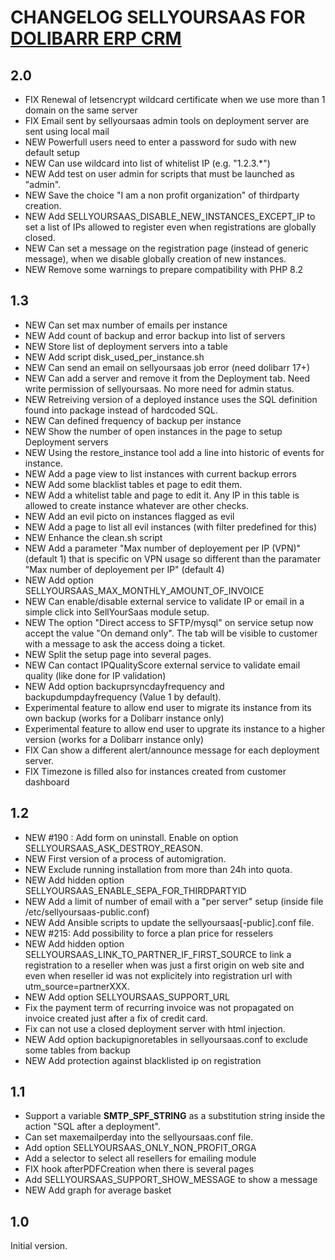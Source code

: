 # CHANGELOG SELLYOURSAAS FOR <a href="https://www.dolibarr.org">DOLIBARR ERP CRM</a>


## 2.0

* FIX Renewal of letsencrypt wildcard certificate when we use more than 1 domain on the same server
* FIX Email sent by sellyoursaas admin tools on deployment server are sent using local mail 
* NEW Powerfull users need to enter a password for sudo with new default setup
* NEW Can use wildcard into list of whitelist IP (e.g. "1.2.3.*")
* NEW Add test on user admin for scripts that must be launched as "admin".
* NEW Save the choice "I am a non profit organization" of thirdparty creation.
* NEW Add SELLYOURSAAS_DISABLE_NEW_INSTANCES_EXCEPT_IP to set a list of IPs allowed to register even when registrations are globally closed.
* NEW Can set a message on the registration page (instead of generic message), when we disable globally creation of new instances.
* NEW Remove some warnings to prepare compatibility with PHP 8.2


## 1.3

 * NEW Can set max number of emails per instance
 * NEW Add count of backup and error backup into list of servers
 * NEW Store list of deployment servers into a table
 * NEW Add script disk_used_per_instance.sh
 * NEW Can send an email on sellyoursaas job error (need dolibarr 17+) 
 * NEW Can add a server and remove it from the Deployment tab. Need write permission of sellyoursaas. No more need for admin status.  
 * NEW Retreiving version of a deployed instance uses the SQL definition found into package instead of hardcoded SQL.
 * NEW Can defined frequency of backup per instance
 * NEW Show the number of open instances in the page to setup Deployment servers  
 * NEW Using the restore_instance tool add a line into historic of events for instance.
 * NEW Add a page view to list instances with current backup errors
 * NEW Add some blacklist tables et page to edit them.
 * NEW Add a whitelist table and page to edit it. Any IP in this table is allowed to create instance whatever are other checks.
 * NEW Add an evil picto on instances flagged as evil
 * NEW Add a page to list all evil instances (with filter predefined for this)
 * NEW Enhance the clean.sh script
 * NEW Add a parameter "Max number of deployement per IP (VPN)" (default 1) that is specific on VPN usage so different
       than the paramater "Max number of deployement per IP" (default 4)
 * NEW Add option SELLYOURSAAS_MAX_MONTHLY_AMOUNT_OF_INVOICE
 * NEW Can enable/disable external service to validate IP or email in a simple click into SellYourSaas module setup.
 * NEW The option "Direct access to SFTP/mysql" on service setup now accept the value "On demand only". The tab will be visible to
   customer with a message to ask the access doing a ticket.
 * NEW Split the setup page into several pages.
 * NEW Can contact IPQualityScore external service to validate email quality (like done for IP validation)
 * NEW Add option backuprsyncdayfrequency and backupdumpdayfrequency (Value 1 by default).
 * Experimental feature to allow end user to migrate its instance from its own backup (works for a Dolibarr instance only)
 * Experimental feature to allow end user to upgrate its instance to a higher version (works for a Dolibarr instance only)
 * FIX Can show a different alert/announce message for each deployment server.  
 * FIX Timezone is filled also for instances created from customer dashboard


## 1.2

* NEW #190 : Add form on uninstall. Enable on option SELLYOURSAAS_ASK_DESTROY_REASON.
* NEW First version of a process of automigration.
* NEW Exclude running installation from more than 24h into quota.
* NEW Add hidden option SELLYOURSAAS_ENABLE_SEPA_FOR_THIRDPARTYID
* NEW Add a limit of number of email with a "per server" setup (inside file /etc/sellyoursaas-public.conf)
* NEW Add Ansible scripts to update the sellyoursaas[-public].conf file.
* NEW #215: Add possibility to force a plan price for resselers
* NEW Add hidden option SELLYOURSAAS_LINK_TO_PARTNER_IF_FIRST_SOURCE to link a registration to a reseller when was just a first origin on
  web site and even when reseller id was not explicitely into registration url with utm_source=partnerXXX.
* NEW Add option SELLYOURSAAS_SUPPORT_URL
* Fix the payment term of recurring invoice was not propagated on invoice created just after a fix of credit card.
* Fix can not use a closed deployment server with html injection.
* NEW Add option backupignoretables in sellyoursaas.conf to exclude some tables from backup
* NEW Add protection against blacklisted ip on registration


## 1.1

* Support a variable __SMTP_SPF_STRING__ as a substitution string inside the action "SQL after a deployment".
* Can set maxemailperday into the sellyoursaas.conf file.
* Add option SELLYOURSAAS_ONLY_NON_PROFIT_ORGA
* Add a selector to select all resellers for emailing module
* FIX hook afterPDFCreation when there is several pages
* Add SELLYOURSAAS_SUPPORT_SHOW_MESSAGE to show a message
* NEW Add graph for average basket


## 1.0
Initial version.

